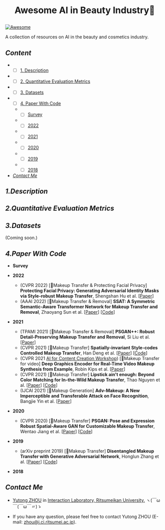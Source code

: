 # <p align=center>Awesome AI in Beauty Industry💄</p>

[![Awesome](https://cdn.rawgit.com/sindresorhus/awesome/d7305f38d29fed78fa85652e3a63e154dd8e8829/media/badge.svg)](https://github.com/sindresorhus/awesome)

A collection of resources on AI in the beauty and cosmetics industry.

## <span id="head-content"> *Content* </span>
* - [ ] [1. Description](#head1)

* - [ ] [2. Quantitative Evaluation Metrics](#head2)
  
* - [ ] [3. Datasets](#head3)  

* - [ ] [4. Paper With Code](#head4)
  * - [ ] [Survey](#head-Survey)
  * - [ ] [2022](#head-2022)
  * - [ ] [2021](#head-2021)
  * - [ ] [2020](#head-2020)
  * - [ ] [2019](#head-2019)
  * - [ ] [2018](#head-2018)

* [*Contact Me*](#head5)

## <span id="head1"> *1.Description* </span>
 
## <span id="head2"> *2.Quantitative Evaluation Metrics* </span>
 
## <span id="head3"> *3.Datasets* </span>
(Coming soon.)

## <span id="head4"> *4.Paper With Code* </span>

* <span id="head-Survey"> **Survey**  </span>

* <span id="head-2022"> **2022**  </span>
    *  (CVPR 2022) [💬Makeup Transfer & Protecting Facial Privacy] **Protecting Facial Privacy: Generating Adversarial Identity Masks via Style-robust Makeup Transfer**, Shengshan Hu et al. [[Paper](https://arxiv.org/abs/2203.03121)]
    *  (AAAI 2022) [💬Makeup Transfer & Removal] **SSAT: A Symmetric Semantic-Aware Transformer Network for Makeup Transfer and Removal**, Zhaoyang Sun et al. [[Paper](https://arxiv.org/abs/2112.03631)]  [[Code](https://github.com/Snowfallingplum/SSAT)] 


* <span id="head-2021"> **2021**  </span>
    *  (TPAMI 2021) [💬Makeup Transfer & Removal] **PSGAN++: Robust Detail-Preserving Makeup Transfer and Removal**, Si Liu et al. [[Paper](https://ieeexplore.ieee.org/abstract/document/9440729)]
    *  (CVPR 2021) [💬Makeup Transfer] **Spatially-invariant Style-codes Controlled Makeup Transfer**, Han Deng et al. [[Paper](https://openaccess.thecvf.com/content/CVPR2021/papers/Deng_Spatially-Invariant_Style-Codes_Controlled_Makeup_Transfer_CVPR_2021_paper.pdf)]  [[Code](https://github.com/makeuptransfer/SCGAN)] 
    * (CVPR 2021 [AI for Content Creation Workshop](http://visual.cs.brown.edu/workshops/aicc2021/)) [💬Makeup Transfer for video] **Deep Graphics Encoder for Real-Time Video Makeup Synthesis from Example**, Robin Kips et al. [[Paper](https://openaccess.thecvf.com/content/CVPR2021W/CVFAD/papers/Kips_Deep_Graphics_Encoder_for_Real-Time_Video_Makeup_Synthesis_From_Example_CVPRW_2021_paper.pdf)] 
    * (CVPR 2021) [💬Makeup Transfer] **Lipstick ain't enough: Beyond Color Matching for In-the-Wild Makeup Transfer**, Thao Nguyen et al. [[Paper](https://arxiv.org/pdf/2104.01867.pdf)]  [[Code](https://github.com/VinAIResearch/CPM)] 
    * (IJCAI 2021) [💬Makeup Generation] **Adv-Makeup: A New Imperceptible and Transferable Attack on Face Recognition**, Bangjie Yin et al. [[Paper](https://arxiv.org/pdf/2105.03162.pdf)]

* <span id="head-2020"> **2020**  </span>
    *  (CVPR 2020) [💬Makeup Transfer] **PSGAN: Pose and Expression Robust Spatial-Aware GAN for Customizable Makeup Transfer**, Wentao Jiang et al. [[Paper](https://openaccess.thecvf.com/content_CVPR_2020/papers/Jiang_PSGAN_Pose_and_Expression_Robust_Spatial-Aware_GAN_for_Customizable_Makeup_CVPR_2020_paper.pdf)]  [[Code](https://github.com/wtjiang98/PSGAN)] 


* <span id="head-2019"> **2019**  </span>
    * (arXiv preprint 2019) [💬Makeup Transfer] **Disentangled Makeup Transfer with Generative Adversarial Network**, Honglun Zhang et al. [[Paper](https://arxiv.org/pdf/1907.01144.pdf)] [[Code](https://github.com/Honlan/DMT)] 
* <span id="head-2018"> **2018**  </span>

## <span id="head5"> *Contact Me* </span>

* [Yutong ZHOU](https://github.com/Yutong-Zhou-cv) in [Interaction Laboratory, Ritsumeikan University.](https://github.com/Rits-Interaction-Laboratory) ヽ(￣ω￣(￣ω￣〃)ゝ

* If you have any question, please feel free to contact Yutong ZHOU (E-mail: <zhou@i.ci.ritsumei.ac.jp>).

